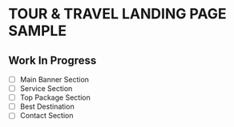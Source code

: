 # TOUR & TRAVEL LANDING PAGE SAMPLE

## Work In Progress

- [ ] Main Banner Section
- [ ] Service Section
- [ ] Top Package Section
- [ ] Best Destination
- [ ] Contact Section